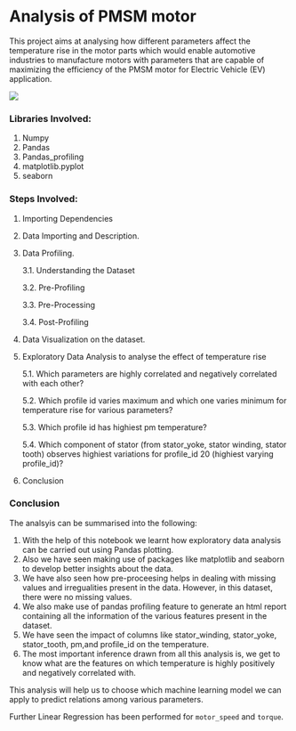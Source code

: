 # Analysis of PMSM motor

This project aims at analysing how different parameters affect the temperature rise in the motor parts which would enable automotive industries to manufacture motors with parameters that are capable of maximizing the efficiency of the PMSM motor for Electric Vehicle (EV) application.

<img src="https://d1c4d7gnm6as1q.cloudfront.net/Pictures/480xany/4/7/1/10471_tn_csr-tq600-innotrans2014.jpg" align="center"> 

### Libraries Involved: 

1. Numpy
2. Pandas
3. Pandas_profiling
4. matplotlib.pyplot
5. seaborn 

### Steps Involved: 

1. Importing Dependencies
2. Data Importing and Description.
3. Data Profiling.

   3.1.  Understanding the Dataset
   
   3.2.  Pre-Profiling


   3.3.  Pre-Processing


   3.4.  Post-Profiling
4. Data Visualization on the dataset.
5. Exploratory Data Analysis to analyse the effect of temperature rise

   5.1. Which parameters are highly correlated and negatively correlated with each other?

   5.2. Which profile id varies maximum and which one varies minimum for temperature rise for various parameters?

   5.3. Which profile id has highiest pm temperature?

   5.4. Which component of stator (from stator_yoke, stator winding, stator tooth) observes highiest variations for profile_id 20 (highiest varying profile_id)?
6. Conclusion 

### Conclusion
The analsyis can be summarised into the following: 

1. With the help of this notebook we learnt how exploratory data analysis can be carried out using Pandas plotting.
2. Also we have seen making use of packages like matplotlib and seaborn to develop better insights about the data.
3. We have also seen how pre-proceesing helps in dealing with missing values and irregualities present in the data. However, in this dataset, there were no missing values.
4. We also make use of pandas profiling feature to generate an html report containing all the information of the various features present in the dataset.
5. We have seen the impact of columns like stator_winding, stator_yoke, stator_tooth, pm,and profile_id on the temperature.
6. The most important inference drawn from all this analysis is, we get to know what are the features on which temperature is highly positively and negatively correlated with.

This analysis will help us to choose which machine learning model we can apply to predict relations among various parameters.

Further Linear Regression has been performed for `motor_speed` and `torque`.
